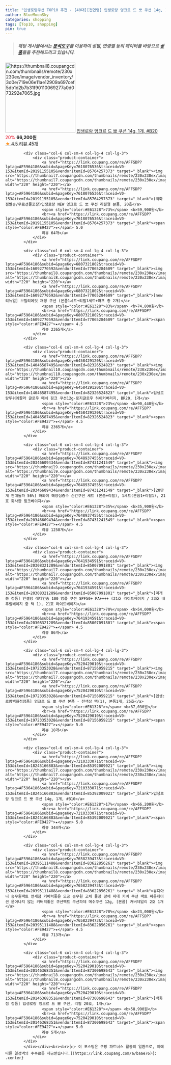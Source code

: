 ```yaml
---
title: "입생로랑쿠션 TOP10 추천 - [40대][전연령] 입생로랑 엉크르 드 뽀 쿠션 14g, 1개, #B20"
author: BlueMoonSky
categories: shopping
tags: [Top10, shopping]
pin: true
---
```


> ##### 해당 게시물에서는 [**분석도구**](https://itemscout.io/)를 이용하여 **성별**, **연령별** 등의 데이터를 바탕으로 [**상품**](https://link.coupang.com/a/baae76)들을 추천해드리고 있습니다.
<div class="container"><div class="row">
            <div class="col-6 col-sm-4 col-lg-4 col-lg-3">
                <div class="product-container">
                    <a href="https://link.coupang.com/re/AFFSDP?lptag=AF5964186&subid=&pageKey=7210333071&traceid=V0-153&itemId=18245166887&vendorItemId=85392009037" target="_blank"><img src="https://thumbnail8.coupangcdn.com/thumbnails/remote/230x230ex/image/vendor_inventory/3d0e/719e06e11ae12909a697cef5db1d2b7b31f90110069277a0d073292e7065.jpg" alt="https://thumbnail8.coupangcdn.com/thumbnails/remote/230x230ex/image/vendor_inventory/3d0e/719e06e11ae12909a697cef5db1d2b7b31f90110069277a0d073292e7065.jpg" width="220" height="220"></a>
                    <a href="https://link.coupang.com/re/AFFSDP?lptag=AF5964186&subid=&pageKey=7210333071&traceid=V0-153&itemId=18245166887&vendorItemId=85392009037" target="_blank">입생로랑 엉크르 드 뽀 쿠션 14g, 1개, #B20</a>
                    <span style="color:#E61328">20%</span> <b>66,200원</b>
                    <br><a href="https://link.coupang.com/re/AFFSDP?lptag=AF5964186&subid=&pageKey=7210333071&traceid=V0-153&itemId=18245166887&vendorItemId=85392009037" target="_blank"><span style="color:#FE9427">★</span> 4.5
                    리뷰 45개</a>
                </div>
            </div>
            
            <div class="col-6 col-sm-4 col-lg-4 col-lg-3">
                <div class="product-container">
                    <a href="https://link.coupang.com/re/AFFSDP?lptag=AF5964186&subid=&pageKey=7618076536&traceid=V0-153&itemId=20191155105&vendorItemId=85764257373" target="_blank"><img src="https://thumbnail7.coupangcdn.com/thumbnails/remote/230x230ex/image/vendor_inventory/65a6/b75e23ab6042c368687ab85b4916d39d80ec781699e0af97f71a973ed6dc.jpg" alt="https://thumbnail7.coupangcdn.com/thumbnails/remote/230x230ex/image/vendor_inventory/65a6/b75e23ab6042c368687ab85b4916d39d80ec781699e0af97f71a973ed6dc.jpg" width="220" height="220"></a>
                    <a href="https://link.coupang.com/re/AFFSDP?lptag=AF5964186&subid=&pageKey=7618076536&traceid=V0-153&itemId=20191155105&vendorItemId=85764257373" target="_blank">(백화점발송/무료선물포장)입생로랑 NEW 엉크르 드 뽀 쿠션 리필형 본품, 20호</a>
                    <span style="color:#E61328">73%</span> <b>59,900원</b>
                    <br><a href="https://link.coupang.com/re/AFFSDP?lptag=AF5964186&subid=&pageKey=7618076536&traceid=V0-153&itemId=20191155105&vendorItemId=85764257373" target="_blank"><span style="color:#FE9427">★</span> 5.0
                    리뷰 64개</a>
                </div>
            </div>
            
            <div class="col-6 col-sm-4 col-lg-4 col-lg-3">
                <div class="product-container">
                    <a href="https://link.coupang.com/re/AFFSDP?lptag=AF5964186&subid=&pageKey=6807321802&traceid=V0-153&itemId=16092770592&vendorItemId=77065284609" target="_blank"><img src="https://thumbnail8.coupangcdn.com/thumbnails/remote/230x230ex/image/vendor_inventory/f470/844c9120976fe7e3cae4d934d3db935a29a19af5b15ab4fb87862beee3c9.jpg" alt="https://thumbnail8.coupangcdn.com/thumbnails/remote/230x230ex/image/vendor_inventory/f470/844c9120976fe7e3cae4d934d3db935a29a19af5b15ab4fb87862beee3c9.jpg" width="220" height="220"></a>
                    <a href="https://link.coupang.com/re/AFFSDP?lptag=AF5964186&subid=&pageKey=6807321802&traceid=V0-153&itemId=16092770592&vendorItemId=77065284609" target="_blank">[new 리뉴얼] 브릴리에잇 재생 쿠션 (본품1세트+리필1세트+퍼프 총 2개)</a>
                    <span style="color:#E61328">83%</span> <b>74,800원</b>
                    <br><a href="https://link.coupang.com/re/AFFSDP?lptag=AF5964186&subid=&pageKey=6807321802&traceid=V0-153&itemId=16092770592&vendorItemId=77065284609" target="_blank"><span style="color:#FE9427">★</span> 4.5
                    리뷰 2365개</a>
                </div>
            </div>
            
            <div class="col-6 col-sm-4 col-lg-4 col-lg-3">
                <div class="product-container">
                    <a href="https://link.coupang.com/re/AFFSDP?lptag=AF5964186&subid=&pageKey=6458429120&traceid=V0-153&itemId=14046587495&vendorItemId=82326524823" target="_blank"><img src="https://thumbnail10.coupangcdn.com/thumbnails/remote/230x230ex/image/vendor_inventory/f458/f5ba56f5ba5d008201e76f3361edcdf12065df07cc812df68b9da6176047.jpg" alt="https://thumbnail10.coupangcdn.com/thumbnails/remote/230x230ex/image/vendor_inventory/f458/f5ba56f5ba5d008201e76f3361edcdf12065df07cc812df68b9da6176047.jpg" width="220" height="220"></a>
                    <a href="https://link.coupang.com/re/AFFSDP?lptag=AF5964186&subid=&pageKey=6458429120&traceid=V0-153&itemId=14046587495&vendorItemId=82326524823" target="_blank">입생로랑뚜쉬에끌라 글로우 메쉬 핑크 쿠션12g-로지글로우 하이커버리지, BR20, 1개</a>
                    <span style="color:#E61328">23%</span> <b>90,440원</b>
                    <br><a href="https://link.coupang.com/re/AFFSDP?lptag=AF5964186&subid=&pageKey=6458429120&traceid=V0-153&itemId=14046587495&vendorItemId=82326524823" target="_blank"><span style="color:#FE9427">★</span> 4.5
                    리뷰 2365개</a>
                </div>
            </div>
            
            <div class="col-6 col-sm-4 col-lg-4 col-lg-3">
                <div class="product-container">
                    <a href="https://link.coupang.com/re/AFFSDP?lptag=AF5964186&subid=&pageKey=7648937455&traceid=V0-153&itemId=20346609434&vendorItemId=87431241549" target="_blank"><img src="https://thumbnail9.coupangcdn.com/thumbnails/remote/230x230ex/image/vendor_inventory/7bd9/8f7186e20cefdbf4cf6cc8e53fd3b88aef61026c491c6bdd7fbe3958c605.jpg" alt="https://thumbnail9.coupangcdn.com/thumbnails/remote/230x230ex/image/vendor_inventory/7bd9/8f7186e20cefdbf4cf6cc8e53fd3b88aef61026c491c6bdd7fbe3958c605.jpg" width="220" height="220"></a>
                    <a href="https://link.coupang.com/re/AFFSDP?lptag=AF5964186&subid=&pageKey=7648937455&traceid=V0-153&itemId=20346609434&vendorItemId=87431241549" target="_blank">[20만개 판매돌파 56%] 하와이 해양심층수 순간쿠션 세트 (본품+리필), 1세트(본품1+리필1), 21호 화사한 핑크베이지</a>
                    <span style="color:#E61328">35%</span> <b>35,900원</b>
                    <br><a href="https://link.coupang.com/re/AFFSDP?lptag=AF5964186&subid=&pageKey=7648937455&traceid=V0-153&itemId=20346609434&vendorItemId=87431241549" target="_blank"><span style="color:#FE9427">★</span> 4.5
                    리뷰 1258개</a>
                </div>
            </div>
            
            <div class="col-6 col-sm-4 col-lg-4 col-lg-3">
                <div class="product-container">
                    <a href="https://link.coupang.com/re/AFFSDP?lptag=AF5964186&subid=&pageKey=7641934591&traceid=V0-153&itemId=20308321289&vendorItemId=85007091801" target="_blank"><img src="https://thumbnail7.coupangcdn.com/thumbnails/remote/230x230ex/image/vendor_inventory/083c/a2fe259525dbebd5d33220bd91bbe42070666b8283ad21606cf644c71d38.jpg" alt="https://thumbnail7.coupangcdn.com/thumbnails/remote/230x230ex/image/vendor_inventory/083c/a2fe259525dbebd5d33220bd91bbe42070666b8283ad21606cf644c71d38.jpg" width="220" height="220"></a>
                    <a href="https://link.coupang.com/re/AFFSDP?lptag=AF5964186&subid=&pageKey=7641934591&traceid=V0-153&itemId=20308321289&vendorItemId=85007091801" target="_blank">[미개봉 정품] 인셀덤 래디언솜 100 앰플 쿠션 SPF50+ PA++++ (21호 라이트베이지 / 23호 내추럴베이지 중 택 1), 21호 라이트베이지</a>
                    <span style="color:#E61328">70%</span> <b>54,000원</b>
                    <br><a href="https://link.coupang.com/re/AFFSDP?lptag=AF5964186&subid=&pageKey=7641934591&traceid=V0-153&itemId=20308321289&vendorItemId=85007091801" target="_blank"><span style="color:#FE9427">★</span> 4.5
                    리뷰 86개</a>
                </div>
            </div>
            
            <div class="col-6 col-sm-4 col-lg-4 col-lg-3">
                <div class="product-container">
                    <a href="https://link.coupang.com/re/AFFSDP?lptag=AF5964186&subid=&pageKey=7520429010&traceid=V0-153&itemId=19723353028&vendorItemId=87156059215" target="_blank"><img src="https://thumbnail7.coupangcdn.com/thumbnails/remote/230x230ex/image/vendor_inventory/0620/4e21479446f77f5f2297f4e88cf2da03ab7913afc54faf143303f2cc4fb6.jpg" alt="https://thumbnail7.coupangcdn.com/thumbnails/remote/230x230ex/image/vendor_inventory/0620/4e21479446f77f5f2297f4e88cf2da03ab7913afc54faf143303f2cc4fb6.jpg" width="220" height="220"></a>
                    <a href="https://link.coupang.com/re/AFFSDP?lptag=AF5964186&subid=&pageKey=7520429010&traceid=V0-153&itemId=19723353028&vendorItemId=87156059215" target="_blank">[입생:로랑백화점정품] 엉크르 드 뽀 쿠션 본품 - 전색상 택(1), 본품1개, 25호</a>
                    <span style="color:#E61328"></span> <b>87,030원</b>
                    <br><a href="https://link.coupang.com/re/AFFSDP?lptag=AF5964186&subid=&pageKey=7520429010&traceid=V0-153&itemId=19723353028&vendorItemId=87156059215" target="_blank"><span style="color:#FE9427">★</span> 5.0
                    리뷰 18개</a>
                </div>
            </div>
            
            <div class="col-6 col-sm-4 col-lg-4 col-lg-3">
                <div class="product-container">
                    <a href="https://link.coupang.com/re/AFFSDP?lptag=AF5964186&subid=&pageKey=7210333071&traceid=V0-153&itemId=18245166883&vendorItemId=85392009021" target="_blank"><img src="https://thumbnail7.coupangcdn.com/thumbnails/remote/230x230ex/image/vendor_inventory/7dc4/4bb8bdfc4dce8e4440dbeb04ccc22a7d3a7f4f566b1fd35159db558e0235.jpg" alt="https://thumbnail7.coupangcdn.com/thumbnails/remote/230x230ex/image/vendor_inventory/7dc4/4bb8bdfc4dce8e4440dbeb04ccc22a7d3a7f4f566b1fd35159db558e0235.jpg" width="220" height="220"></a>
                    <a href="https://link.coupang.com/re/AFFSDP?lptag=AF5964186&subid=&pageKey=7210333071&traceid=V0-153&itemId=18245166883&vendorItemId=85392009021" target="_blank">입생로랑 엉크르 드 뽀 쿠션 14g, 1개, #B10</a>
                    <span style="color:#E61328">17%</span> <b>66,200원</b>
                    <br><a href="https://link.coupang.com/re/AFFSDP?lptag=AF5964186&subid=&pageKey=7210333071&traceid=V0-153&itemId=18245166883&vendorItemId=85392009021" target="_blank"><span style="color:#FE9427">★</span> 5.0
                    리뷰 344개</a>
                </div>
            </div>
            
            <div class="col-6 col-sm-4 col-lg-4 col-lg-3">
                <div class="product-container">
                    <a href="https://link.coupang.com/re/AFFSDP?lptag=AF5964186&subid=&pageKey=7658239473&traceid=V0-153&itemId=20395111488&vendorItemId=83622856261" target="_blank"><img src="https://thumbnail8.coupangcdn.com/thumbnails/remote/230x230ex/image/vendor_inventory/5d52/dcf781101a6eda7e839fd8bf154621d478b65aa85de96681bd111837290a.jpg" alt="https://thumbnail8.coupangcdn.com/thumbnails/remote/230x230ex/image/vendor_inventory/5d52/dcf781101a6eda7e839fd8bf154621d478b65aa85de96681bd111837290a.jpg" width="220" height="220"></a>
                    <a href="https://link.coupang.com/re/AFFSDP?lptag=AF5964186&subid=&pageKey=7658239473&traceid=V0-153&itemId=20395111488&vendorItemId=83622856261" target="_blank">뷰디아니 승무원팩트 면세점 커버력좋은 모공 승무원 고체 물광 광채 파데 커버 쿠션 팩트 파운데이션 묻어나지 않는 커버력좋은 쿠션팩트 쿠션파데 메쉬쿠션 12g, [본품] 커버데일리 2호 1개</a>
                    <span style="color:#E61328">78%</span> <b>23,000원</b>
                    <br><a href="https://link.coupang.com/re/AFFSDP?lptag=AF5964186&subid=&pageKey=7658239473&traceid=V0-153&itemId=20395111488&vendorItemId=83622856261" target="_blank"><span style="color:#FE9427">★</span> 4.5
                    리뷰 713개</a>
                </div>
            </div>
            
            <div class="col-6 col-sm-4 col-lg-4 col-lg-3">
                <div class="product-container">
                    <a href="https://link.coupang.com/re/AFFSDP?lptag=AF5964186&subid=&pageKey=7520429010&traceid=V0-153&itemId=20146368351&vendorItemId=87300698643" target="_blank"><img src="https://thumbnail8.coupangcdn.com/thumbnails/remote/230x230ex/image/vendor_inventory/8383/c6e124788346cbe3e47d23349c14b35f2eb53913fcbb50004ce67a6bbeff.jpg" alt="https://thumbnail8.coupangcdn.com/thumbnails/remote/230x230ex/image/vendor_inventory/8383/c6e124788346cbe3e47d23349c14b35f2eb53913fcbb50004ce67a6bbeff.jpg" width="220" height="220"></a>
                    <a href="https://link.coupang.com/re/AFFSDP?lptag=AF5964186&subid=&pageKey=7520429010&traceid=V0-153&itemId=20146368351&vendorItemId=87300698643" target="_blank">[백화점 정품] 입생로랑 엉크르 드 뽀 쿠션, 리필 20호, 1개</a>
                    <span style="color:#E61328"></span> <b>58,990원</b>
                    <br><a href="https://link.coupang.com/re/AFFSDP?lptag=AF5964186&subid=&pageKey=7520429010&traceid=V0-153&itemId=20146368351&vendorItemId=87300698643" target="_blank"><span style="color:#FE9427">★</span> 5.0
                    리뷰 5개</a>
                </div>
            </div>
            </div></div><br><br>[👉 이 포스팅은 쿠팡 파트너스 활동의 일환으로, 이에 따른 일정액의 수수료를 제공받습니다.](https://link.coupang.com/a/baae76){: .center}